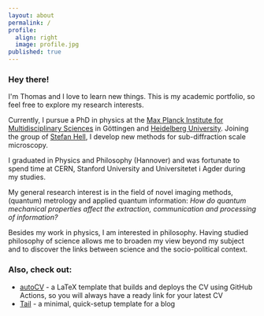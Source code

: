 ```yaml
---
layout: about
permalink: /
profile:
  align: right
  image: profile.jpg
published: true
---
```


### Hey there! 
I'm Thomas and I love to learn new things.
This is my academic portfolio, so feel free to explore my research interests.

Currently, I pursue a PhD in physics at the [Max Planck Institute for Multidisciplinary Sciences](https://www.mpinat.mpg.de/de) in Göttingen and [Heidelberg University](https://www.uni-heidelberg.de/en).
Joining the group of [Stefan Hell](https://www.mpinat.mpg.de/de/hell), I develop new methods for sub-diffraction scale microscopy.

I graduated in Physics and Philosophy (Hannover) and was fortunate to spend time at CERN, Stanford University and Universitetet i Agder during my studies.

My general research interest is in the field of novel imaging methods, (quantum) metrology and applied quantum information:
*How do quantum mechanical properties affect the extraction, communication and processing of information?* 

Besides my work in physics, I am interested in philosophy. 
Having studied philosophy of science allows me to broaden my view beyond my subject and to discover the links between science and the socio-political context.


### Also, check out:

- [autoCV](https://github.com/jitinnair1/autocv) - a LaTeX template that builds and deploys the CV using GitHub Actions, so you will always have a ready link for your latest CV
- [Tail](https://github.com/jitinnair1/tail) - a minimal, quick-setup template for a blog
